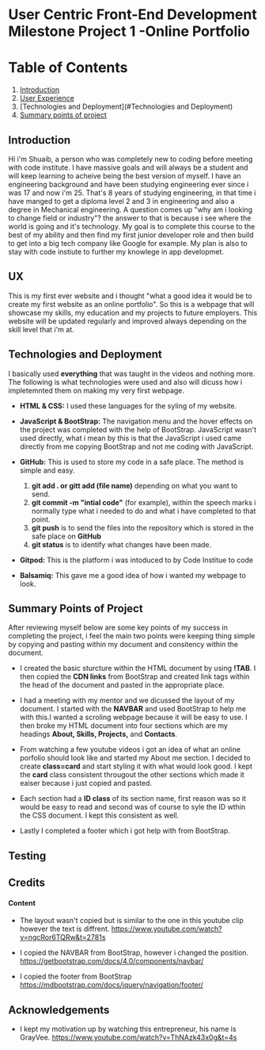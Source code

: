 

# User Centric Front-End Development Milestone Project 1 -Online Portfolio

# Table of Contents

1. [Introduction](#Introduction)
2. [User Experience](#UX)
3. [Technologies and Deployment](#Technologies and Deployment)
4. [Summary points of project](#UX)



## Introduction 

Hi i'm Shuaib, a person who was completely new to coding before meeting with code institute. I have massive goals and will always be a student and will keep learning to acheive being the best version of myself. I have an engineering background and have been studying engineering ever since i was 17 and now i'm 25. That's 8 years of studying engineering, in that time i have manged to get a diploma level 2 and 3 in engineering and also a degree in Mechanical engineering. A question comes up "why am i looking to change field or industry"? the answer to that is because i see where the world is going and it's technology. My goal is to complete this course to the best of my ability and then find my first junior developer role and then build to get into a big tech company like Google for example. My plan is also to stay with code instiute to further my knowlege in app developmet.    

## UX

This is my first ever website and i thought "what a good idea it would be to create my first website as an online portfolio". So this is a webpage that will showcase my skills, my education and my projects to future employers. This website will be updated regularly and improved always depending on the skill level that i'm at. 


## Technologies and Deployment
I basically used **everything** that was taught in the videos and nothing more. The following is what technologies were used and also will dicuss how i impletemnted them on making my very first webpage. 

* **HTML & CSS:** I used these languages for the syling of my website. 
* **JavaScript & BootStrap:** The navigation menu and the hover effects on the project was completed with the help of BootStrap.     JavaScript wasn't used directly, what i mean by this is that the JavaScript i used came directly from me copying BootStrap  and not me coding with JavaScript.

* **GitHub:** This is used to store my code in a safe place. The method is simple and easy. 
    1. **git add . or gitt add (file name)** depending on what you want to send. 
    2. **git commit -m "intial code"** (for example), within the speech marks i normally type what i needed to do and what i have completed to that point.
    3. **git push** is to send the files into the repository which is stored in the safe place on **GitHub**
    4. **git status** is to identify what changes have been made.
    
* **Gitpod:** This is the platform i was intoduced to by Code Institue to code

* **Balsamiq:** This gave me a good idea of how i wanted my webpage to look. 

## Summary Points of Project 

After reviewing myself below are some key points of my success in completing the project, i feel the main two points were keeping thing simple by copying and pasting within my document and consitency within the document.  

* I created the basic sturcture within the HTML document by using **!TAB**. I then copied the **CDN links** from BootStrap and created link tags within the head of the document and pasted in the appropriate place.

* I had a meeting with my mentor and we dicussed the layout of my document. I started with the **NAVBAR** and used BootStrap to help me with this.I wanted a scroling webpage because it will be easy to use. I then broke my HTML document into four sections which are my headings **About, Skills, Projects,** and **Contacts**.

* From watching a few youtube videos i got an idea of what an online porfolio should look like and started my About me section. I decided to create **class=card** and start styling it with what would look good. I kept the **card** class consistent througout the other sections which made it eaiser because i just copied and pasted. 

* Each section had a **ID class** of its section name, first reason was so it would be easy to read and second was of course to syle the ID wthin the CSS document. I kept this consistent as well. 

* Lastly I completed a footer which i got help with from BootStrap.

## Testing 

## Credits 

#### Content 

* The layout wasn't copied but is similar to the one in this youtube clip however the text is diffrent. 
https://www.youtube.com/watch?v=ngcRor6TQRw&t=2781s

* I copied the NAVBAR from BootStrap, however i changed the position.
https://getbootstrap.com/docs/4.0/components/navbar/

* I copied the footer from BootStrap 
https://mdbootstrap.com/docs/jquery/navigation/footer/

## Acknowledgements

* I kept my motivation up by watching this entrepreneur, his name is GrayVee.
https://www.youtube.com/watch?v=ThNAzk43x0g&t=4s



